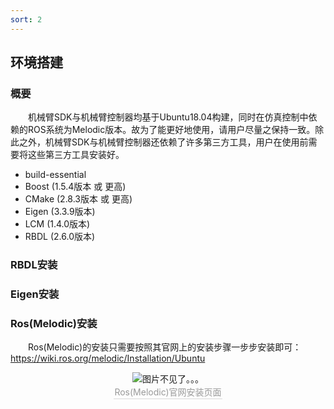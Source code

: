 ```yaml
---
sort: 2
---
```

## 环境搭建

### 概要
&emsp;&emsp;机械臂SDK与机械臂控制器均基于Ubuntu18.04构建，同时在仿真控制中依赖的ROS系统为Melodic版本。故为了能更好地使用，请用户尽量之保持一致。除此之外，机械臂SDK与机械臂控制器还依赖了许多第三方工具，用户在使用前需要将这些第三方工具安装好。
+ build-essential
+ Boost (1.5.4版本 或 更高)
+ CMake (2.8.3版本 或 更高) 
+ Eigen (3.3.9版本) 
+ LCM (1.4.0版本) 
+ RBDL (2.6.0版本) 

### RBDL安装

### Eigen安装

### Ros(Melodic)安装
&emsp;&emsp;Ros(Melodic)的安装只需要按照其官网上的安装步骤一步步安装即可：https://wiki.ros.org/melodic/Installation/Ubuntu
<center>
<img src="/home/liang/unitreeArm-docs/source/img/melodic_install.png" style="zoom:100%" alt=" 图片不见了。。。 "/>
<br>
<div style="color:orange; border-bottom: 0.1px solid #d9d9d9;
display: inline-block;
color: #999;
padding: 1px;">Ros(Melodic)官网安装页面</div>
</center>
<br>
